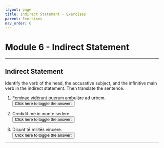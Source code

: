 ```yaml
---
layout: page
title: Indirect Statement - Exercises
parent: Exercises
nav_order: 6
---
```


# Module 6 - Indirect Statement

***

## Indirect Statement

Identify the verb of the head, the accusative subject, and the infinitive main verb in the indirect statement. Then translate the sentence.

1. Feminae vīdērunt puerum ambulāre ad urbem.  
<button onclick="toggleDisplay('prac1')">Click here to toggle the answer:</button> <span style="display: none;" id="prac1">vīdērunt = verb of head; puerum = accusative subject; ambulāre = infinitive main verb; The women saw that the boy walked to the city.</span>

2. Credidit mē in monte sedere.  
<button onclick="toggleDisplay('prac2')">Click here to toggle the answer:</button> <span style="display: none;" id="prac2">credidit = verb of head; mē = accusative subject; sedere = infinitive main verb; He believed that I sat on the mountain.</span>

3. Dicunt tē militēs vincere.  
<button onclick="toggleDisplay('prac3')">Click here to toggle the answer:</button> <span style="display: none;" id="prac3">dixērunt = verb of head; tē = accusative subject; vincere = infinitive main verb; They say that you are defeating the enemy.</span>

***

<script>
function toggleDisplay(id) {
  const el = document.getElementById(id);
  el.style.display = el.style.display === 'none' ? 'inline' : 'none';
}
</script>
